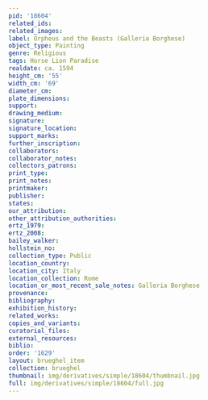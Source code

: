 ```yaml
---
pid: '18604'
related_ids: 
related_images: 
label: Orpheus and the Beasts (Galleria Borghese)
object_type: Painting
genre: Religious
tags: Horse Lion Paradise
realdate: ca. 1594
height_cm: '55'
width_cm: '69'
diameter_cm: 
plate_dimensions: 
support: 
drawing_medium: 
signature: 
signature_location: 
support_marks: 
further_inscription: 
collaborators: 
collaborator_notes: 
collectors_patrons: 
print_type: 
print_notes: 
printmaker: 
publisher: 
states: 
our_attribution: 
other_attribution_authorities: 
ertz_1979: 
ertz_2008: 
bailey_walker: 
hollstein_no: 
collection_type: Public
location_country: 
location_city: Italy
location_collection: Rome
location_or_most_recent_sale_notes: Galleria Borghese
provenance: 
bibliography: 
exhibition_history: 
related_works: 
copies_and_variants: 
curatorial_files: 
external_resources: 
biblio: 
order: '1629'
layout: brueghel_item
collection: brueghel
thumbnail: img/derivatives/simple/18604/thumbnail.jpg
full: img/derivatives/simple/18604/full.jpg
---
```

